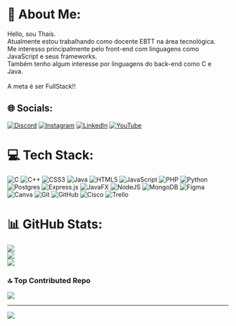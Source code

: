 # 💫 About Me:
Hello, sou Thais.<br>Atualmente estou trabalhando como docente EBTT na área tecnológica.<br>Me interesso principalmente pelo front-end com linguagens como JavaScript e seus frameworks.<br>Também tenho algum interesse por linguagens do back-end como C e Java.<br><br>A meta é ser FullStack!!


## 🌐 Socials:
[![Discord](https://img.shields.io/badge/Discord-%237289DA.svg?logo=discord&logoColor=white)](https://discord.gg/strogonoff.js) [![Instagram](https://img.shields.io/badge/Instagram-%23E4405F.svg?logo=Instagram&logoColor=white)](https://instagram.com/sthexzy) [![LinkedIn](https://img.shields.io/badge/LinkedIn-%230077B5.svg?logo=linkedin&logoColor=white)](https://linkedin.com/in/thais-s-almeida) [![YouTube](https://img.shields.io/badge/YouTube-%23FF0000.svg?logo=YouTube&logoColor=white)](https://youtube.com/@thaissthephanye2623) 

# 💻 Tech Stack:
![C](https://img.shields.io/badge/c-%2300599C.svg?style=for-the-badge&logo=c&logoColor=white) ![C++](https://img.shields.io/badge/c++-%2300599C.svg?style=for-the-badge&logo=c%2B%2B&logoColor=white) ![CSS3](https://img.shields.io/badge/css3-%231572B6.svg?style=for-the-badge&logo=css3&logoColor=white) ![Java](https://img.shields.io/badge/java-%23ED8B00.svg?style=for-the-badge&logo=openjdk&logoColor=white) ![HTML5](https://img.shields.io/badge/html5-%23E34F26.svg?style=for-the-badge&logo=html5&logoColor=white) ![JavaScript](https://img.shields.io/badge/javascript-%23323330.svg?style=for-the-badge&logo=javascript&logoColor=%23F7DF1E) ![PHP](https://img.shields.io/badge/php-%23777BB4.svg?style=for-the-badge&logo=php&logoColor=white) ![Python](https://img.shields.io/badge/python-3670A0?style=for-the-badge&logo=python&logoColor=ffdd54) ![Postgres](https://img.shields.io/badge/postgres-%23316192.svg?style=for-the-badge&logo=postgresql&logoColor=white) ![Express.js](https://img.shields.io/badge/express.js-%23404d59.svg?style=for-the-badge&logo=express&logoColor=%2361DAFB) ![JavaFX](https://img.shields.io/badge/javafx-%23FF0000.svg?style=for-the-badge&logo=javafx&logoColor=white) ![NodeJS](https://img.shields.io/badge/node.js-6DA55F?style=for-the-badge&logo=node.js&logoColor=white) ![MongoDB](https://img.shields.io/badge/MongoDB-%234ea94b.svg?style=for-the-badge&logo=mongodb&logoColor=white) ![Figma](https://img.shields.io/badge/figma-%23F24E1E.svg?style=for-the-badge&logo=figma&logoColor=white) ![Canva](https://img.shields.io/badge/Canva-%2300C4CC.svg?style=for-the-badge&logo=Canva&logoColor=white) ![Git](https://img.shields.io/badge/git-%23F05033.svg?style=for-the-badge&logo=git&logoColor=white) ![GitHub](https://img.shields.io/badge/github-%23121011.svg?style=for-the-badge&logo=github&logoColor=white) ![Cisco](https://img.shields.io/badge/cisco-%23049fd9.svg?style=for-the-badge&logo=cisco&logoColor=black) ![Trello](https://img.shields.io/badge/Trello-%23026AA7.svg?style=for-the-badge&logo=Trello&logoColor=white)
# 📊 GitHub Stats:
![](https://github-readme-stats.vercel.app/api?username=thaissthephanye&theme=dark&hide_border=false&include_all_commits=false&count_private=false)<br/>
![](https://nirzak-streak-stats.vercel.app/?user=thaissthephanye&theme=dark&hide_border=false)<br/>
![](https://github-readme-stats.vercel.app/api/top-langs/?username=thaissthephanye&theme=dark&hide_border=false&include_all_commits=false&count_private=false&layout=compact)

### 🔝 Top Contributed Repo
![](https://github-contributor-stats.vercel.app/api?username=thaissthephanye&limit=5&theme=dark&combine_all_yearly_contributions=true)

---
[![](https://visitcount.itsvg.in/api?id=thaissthephanye&icon=0&color=5)](https://visitcount.itsvg.in)

<!-- Proudly created with GPRM ( https://gprm.itsvg.in ) -->
